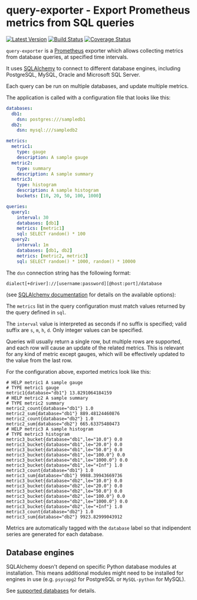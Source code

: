 # query-exporter - Export Prometheus metrics from SQL queries

[![Latest Version](https://img.shields.io/pypi/v/query-exporter.svg)](https://pypi.python.org/pypi/query-exporter)
[![Build Status](https://travis-ci.org/albertodonato/query-exporter.svg?branch=master)](https://travis-ci.org/albertodonato/query-exporter)
[![Coverage Status](https://codecov.io/gh/albertodonato/query-exporter/branch/master/graph/badge.svg)](https://codecov.io/gh/albertodonato/query-exporter)

`query-exporter` is a [Prometheus](https://prometheus.io/) exporter which
allows collecting metrics from database queries, at specified time intervals.

It uses [SQLAlchemy](https://www.sqlalchemy.org/) to connect to different
database engines, including PostgreSQL, MySQL, Oracle and Microsoft SQL Server.

Each query can be run on multiple databases, and update multiple metrics.

The application is called with a configuration file that looks like this:

```yaml
databases:
  db1:
    dsn: postgres:///sampledb1
  db2:
    dsn: mysql:///sampledb2

metrics:
  metric1:
    type: gauge
    description: A sample gauge
  metric2:
    type: summary
    description: A sample summary
  metric3:
    type: histogram
    description: A sample histogram
    buckets: [10, 20, 50, 100, 1000]

queries:
  query1:
    interval: 30
    databases: [db1]
    metrics: [metric1]
    sql: SELECT random() * 100
  query2:
    interval: 1m
    databases: [db1, db2]
    metrics: [metric2, metric3]
    sql: SELECT random() * 1000, random() * 10000
```

The `dsn` connection string has the following format:

```
dialect[+driver]://[username:password][@host:port]/database
```

(see
[SQLAlchemy documentation](http://docs.sqlalchemy.org/en/latest/core/engines.html#database-urls) for
details on the available options):

The `metrics` list in the query configuration must match values returned by the
query defined in `sql`.

The `interval` value is interpreted as seconds if no suffix is specified; valid
suffix are `s`, `m`, `h`, `d`. Only integer values can be specified.

Queries will usually return a single row, but multiple rows are supported, and
each row will cause an update of the related metrics.  This is relevant for any
kind of metric except gauges, which will be effectively updated to the value
from the last row.

For the configuration above, exported metrics look like this:

```
# HELP metric1 A sample gauge
# TYPE metric1 gauge
metric1{database="db1"} 13.8291064184159
# HELP metric2 A sample summary
# TYPE metric2 summary
metric2_count{database="db1"} 1.0
metric2_sum{database="db1"} 889.48124460876
metric2_count{database="db2"} 1.0
metric2_sum{database="db2"} 665.63375480473
# HELP metric3 A sample histogram
# TYPE metric3 histogram
metric3_bucket{database="db1",le="10.0"} 0.0
metric3_bucket{database="db1",le="20.0"} 0.0
metric3_bucket{database="db1",le="50.0"} 0.0
metric3_bucket{database="db1",le="100.0"} 0.0
metric3_bucket{database="db1",le="1000.0"} 0.0
metric3_bucket{database="db1",le="+Inf"} 1.0
metric3_count{database="db1"} 1.0
metric3_sum{database="db1"} 9988.39943669736
metric3_bucket{database="db2",le="10.0"} 0.0
metric3_bucket{database="db2",le="20.0"} 0.0
metric3_bucket{database="db2",le="50.0"} 0.0
metric3_bucket{database="db2",le="100.0"} 0.0
metric3_bucket{database="db2",le="1000.0"} 0.0
metric3_bucket{database="db2",le="+Inf"} 1.0
metric3_count{database="db2"} 1.0
metric3_sum{database="db2"} 9923.82999043912
```

Metrics are automatically tagged with the `database` label so that indipendent
series are generated for each database.


## Database engines

SQLAlchemy doesn't depend on specific Python database modules at installation.
This means additional modules might need to be installed for engines in use
(e.g. `psycopg2` for PostgreSQL or `MySQL-python` for MySQL).

See
[supported databases](http://docs.sqlalchemy.org/en/latest/core/engines.html#supported-databases) for details.
